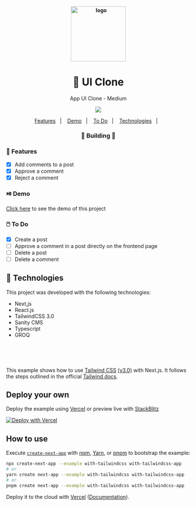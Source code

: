 <h4 align="center">
 <img src="https://www.dignited.com/wp-content/uploads/2021/02/medium-logo.jpeg" alt="logo" height="150" />
</h4>

<h1 align="center">
    🚀 UI Clone
</h1>

<p align="center">App UI Clone - Medium</p>

<p align="center">
  <img src="https://img.shields.io/badge/next%20version-latest-important" />
</p>

<p align="center">
  <a href="#-features">Features</a>&nbsp;&nbsp;&nbsp;|&nbsp;&nbsp;&nbsp;
  <a href="#-pré-requisitos">Demo</a>&nbsp;&nbsp;&nbsp;|&nbsp;&nbsp;&nbsp;
  <a href="#-rodando-a-aplicação-web">To Do</a>&nbsp;&nbsp;&nbsp;|&nbsp;&nbsp;&nbsp;
  <a href="#-tecnologias">Technologies</a>&nbsp;&nbsp;&nbsp;|&nbsp;&nbsp;&nbsp;
</p>

<h3 align="center"> 
🚧  Building  🚧
</h3>

### 📎 Features

- [x] Add comments to a post
- [x] Approve a comment
- [x] Reject a comment

### ⏯️ Demo

[Click here](https://medium-clone-nu-pied.vercel.app/) to see the demo of this project

### 🖱️ To Do

- [x] Create a post
- [ ] Approve a comment in a post directly on the frontend page
- [ ] Delete a post
- [ ] Delete a comment

## 🚀 Technologies

This project was developed with the following technologies:

- Next,js
- React.js
- TailwindCSS 3.0
- Sanity CMS
- Typescript
- GROQ

<br><br><br>

This example shows how to use [Tailwind CSS](https://tailwindcss.com/) [(v3.0)](https://tailwindcss.com/blog/tailwindcss-v3) with Next.js. It follows the steps outlined in the official [Tailwind docs](https://tailwindcss.com/docs/guides/nextjs).

## Deploy your own

Deploy the example using [Vercel](https://vercel.com?utm_source=github&utm_medium=readme&utm_campaign=next-example) or preview live with [StackBlitz](https://stackblitz.com/github/vercel/next.js/tree/canary/examples/with-tailwindcss)

[![Deploy with Vercel](https://vercel.com/button)](https://vercel.com/new/git/external?repository-url=https://github.com/vercel/next.js/tree/canary/examples/with-tailwindcss&project-name=with-tailwindcss&repository-name=with-tailwindcss)

## How to use

Execute [`create-next-app`](https://github.com/vercel/next.js/tree/canary/packages/create-next-app) with [npm](https://docs.npmjs.com/cli/init), [Yarn](https://yarnpkg.com/lang/en/docs/cli/create/), or [pnpm](https://pnpm.io) to bootstrap the example:

```bash
npx create-next-app --example with-tailwindcss with-tailwindcss-app
# or
yarn create next-app --example with-tailwindcss with-tailwindcss-app
# or
pnpm create next-app --example with-tailwindcss with-tailwindcss-app
```

Deploy it to the cloud with [Vercel](https://vercel.com/new?utm_source=github&utm_medium=readme&utm_campaign=next-example) ([Documentation](https://nextjs.org/docs/deployment)).
